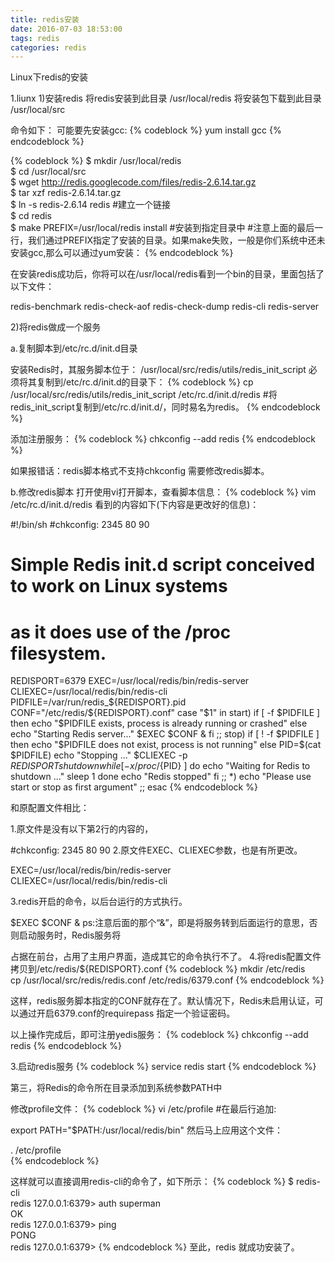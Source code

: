 ```yaml
---
title: redis安装
date: 2016-07-03 18:53:00
tags: redis
categories: redis
---
```

Linux下redis的安装

1.liunx
1)安装redis 
将redis安装到此目录 
/usr/local/redis
将安装包下载到此目录 
/usr/local/src

命令如下： 
可能要先安装gcc:
{% codeblock %}
yum install gcc
{% endcodeblock %}

{% codeblock %}
$ mkdir /usr/local/redis  
$ cd /usr/local/src  
$ wget http://redis.googlecode.com/files/redis-2.6.14.tar.gz  
$ tar xzf redis-2.6.14.tar.gz   
$ ln -s redis-2.6.14 redis #建立一个链接  
$ cd redis  
$ make PREFIX=/usr/local/redis install #安装到指定目录中
#注意上面的最后一行，我们通过PREFIX指定了安装的目录。如果make失败，一般是你们系统中还未安装gcc,那么可以通过yum安装： 
{% endcodeblock %}
<!-- more -->


在安装redis成功后，你将可以在/usr/local/redis看到一个bin的目录，里面包括了以下文件： 

redis-benchmark  redis-check-aof  redis-check-dump  redis-cli  redis-server

2)将redis做成一个服务 

a.复制脚本到/etc/rc.d/init.d目录 

安装Redis时，其服务脚本位于：
/usr/local/src/redis/utils/redis_init_script 
必须将其复制到/etc/rc.d/init.d的目录下： 
{% codeblock %}
cp /usr/local/src/redis/utils/redis_init_script /etc/rc.d/init.d/redis
#将redis_init_script复制到/etc/rc.d/init.d/，同时易名为redis。
{% endcodeblock %}

添加注册服务：
{% codeblock %}
chkconfig --add redis
{% endcodeblock %}

如果报错话：redis脚本格式不支持chkconfig
需要修改redis脚本。 

b.修改redis脚本 
打开使用vi打开脚本，查看脚本信息： 
{% codeblock %}
vim /etc/rc.d/init.d/redis
看到的内容如下(下内容是更改好的信息)： 

#!/bin/sh 
#chkconfig: 2345 80 90 
# Simple Redis init.d script conceived to work on Linux systems 
# as it does use of the /proc filesystem. 
REDISPORT=6379 
EXEC=/usr/local/redis/bin/redis-server 
CLIEXEC=/usr/local/redis/bin/redis-cli 
PIDFILE=/var/run/redis_${REDISPORT}.pid 
CONF="/etc/redis/${REDISPORT}.conf" 
case "$1" in 
start) 
if [ -f $PIDFILE ] 
then 
echo "$PIDFILE exists, process is already running or crashed" 
else 
echo "Starting Redis server..." 
$EXEC $CONF & 
fi 
;; 
stop) 
if [ ! -f $PIDFILE ] 
then 
echo "$PIDFILE does not exist, process is not running" 
else 
PID=$(cat $PIDFILE) 
echo "Stopping ..." 
$CLIEXEC -p $REDISPORT shutdown 
while [ -x /proc/${PID} ] 
do 
echo "Waiting for Redis to shutdown ..." 
sleep 1 
done 
echo "Redis stopped" 
fi 
;; 
*) 
echo "Please use start or stop as first argument" 
;; 
esac 
{% endcodeblock %}

和原配置文件相比： 

1.原文件是没有以下第2行的内容的，

#chkconfig: 2345 80 90 
2.原文件EXEC、CLIEXEC参数，也是有所更改。 

EXEC=/usr/local/redis/bin/redis-server   
CLIEXEC=/usr/local/redis/bin/redis-cli 

3.redis开启的命令，以后台运行的方式执行。

$EXEC $CONF & 
ps:注意后面的那个“&”，即是将服务转到后面运行的意思，否则启动服务时，Redis服务将 

占据在前台，占用了主用户界面，造成其它的命令执行不了。 
4.将redis配置文件拷贝到/etc/redis/${REDISPORT}.conf 
{% codeblock %}
mkdir /etc/redis    
cp /usr/local/src/redis/redis.conf /etc/redis/6379.conf
{% endcodeblock %}

这样，redis服务脚本指定的CONF就存在了。默认情况下，Redis未启用认证，可以通过开启6379.conf的requirepass 指定一个验证密码。 

以上操作完成后，即可注册yedis服务：
{% codeblock %}
chkconfig --add redis
{% endcodeblock %}

3.启动redis服务 
{% codeblock %}
service redis start 
{% endcodeblock %}

第三，将Redis的命令所在目录添加到系统参数PATH中 

修改profile文件：
{% codeblock %}
vi /etc/profile
#在最后行追加: 

export PATH="$PATH:/usr/local/redis/bin"
然后马上应用这个文件： 

. /etc/profile  
{% endcodeblock %}

这样就可以直接调用redis-cli的命令了，如下所示： 
{% codeblock %}
$ redis-cli   
redis 127.0.0.1:6379> auth superman   
OK   
redis 127.0.0.1:6379> ping   
PONG   
redis 127.0.0.1:6379>
{% endcodeblock %}
至此，redis 就成功安装了。 


